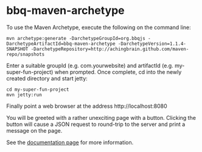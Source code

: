 # bbq-maven-archetype

To use the Maven Archetype, execute the following on the command line:

	mvn archetype:generate -DarchetypeGroupId=org.bbqjs -DarchetypeArtifactId=bbq-maven-archetype -DarchetypeVersion=1.1.4-SNAPSHOT -DarchetypeRepository=http://achingbrain.github.com/maven-repo/snapshots

Enter a suitable groupId (e.g. com.yourwebsite) and artifactId (e.g. my-super-fun-project) when prompted.  Once complete, cd into the newly created directory and start jetty:

	cd my-super-fun-project
	mvn jetty:run

Finally point a web browser at the address http://localhost:8080

You will be greeted with a rather unexciting page with a button.  Clicking the button will cause a JSON request to round-trip to the server and print a message on the page.

See the [documentation page](http://achingbrain.github.com/maven-repo/documentation/bbq/bbq-maven-archetype) for more information.